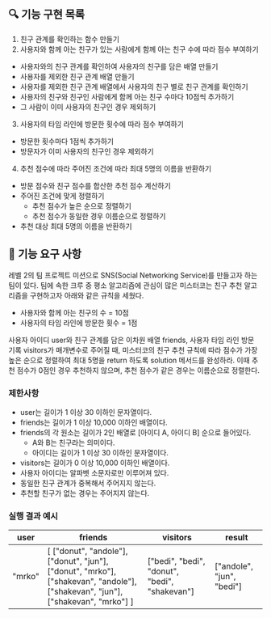 ## 🔍 기능 구현 목록

1. 친구 관계를 확인하는 함수 만들기
2. 사용자와 함께 아는 친구가 있는 사람에게 함께 아는 친구 수에 따라 점수 부여하기

- 사용자와의 친구 관계를 확인하여 사용자의 친구를 담은 배열 만들기
- 사용자를 제외한 친구 관계 배열 만들기
- 사용자를 제외한 친구 관계 배열에서 사용자의 친구 별로 친구 관계를 확인하기
- 사용자의 친구와 친구인 사람에게 함께 아는 친구 수마다 10점씩 추가하기
- 그 사람이 이미 사용자의 친구인 경우 제외하기

3. 사용자의 타임 라인에 방문한 횟수에 따라 점수 부여하기

- 방문한 횟수마다 1점씩 추가하기
- 방문자가 이미 사용자의 친구인 경우 제외하기

4. 추천 점수에 따라 주어진 조건에 따라 최대 5명의 이름을 반환하기

- 방문 점수와 친구 점수를 합산한 추천 점수 계산하기
- 주어진 조건에 맞게 정렬하기
  - 추천 점수가 높은 순으로 정렬하기
  - 추천 점수가 동일한 경우 이름순으로 정렬하기
- 추천 대상 최대 5명의 이름을 반환하기

## 🚀 기능 요구 사항

레벨 2의 팀 프로젝트 미션으로 SNS(Social Networking Service)를 만들고자 하는 팀이 있다. 팀에 속한 크루 중 평소 알고리즘에 관심이 많은 미스터코는 친구 추천 알고리즘을 구현하고자 아래와 같은 규칙을 세웠다.

- 사용자와 함께 아는 친구의 수 = 10점
- 사용자의 타임 라인에 방문한 횟수 = 1점

사용자 아이디 user와 친구 관계를 담은 이차원 배열 friends, 사용자 타임 라인 방문 기록 visitors가 매개변수로 주어질 때, 미스터코의 친구 추천 규칙에 따라 점수가 가장 높은 순으로 정렬하여 최대 5명을 return 하도록 solution 메서드를 완성하라. 이때 추천 점수가 0점인 경우 추천하지 않으며, 추천 점수가 같은 경우는 이름순으로 정렬한다.

### 제한사항

- user는 길이가 1 이상 30 이하인 문자열이다.
- friends는 길이가 1 이상 10,000 이하인 배열이다.
- friends의 각 원소는 길이가 2인 배열로 [아이디 A, 아이디 B] 순으로 들어있다.
  - A와 B는 친구라는 의미이다.
  - 아이디는 길이가 1 이상 30 이하인 문자열이다.
- visitors는 길이가 0 이상 10,000 이하인 배열이다.
- 사용자 아이디는 알파벳 소문자로만 이루어져 있다.
- 동일한 친구 관계가 중복해서 주어지지 않는다.
- 추천할 친구가 없는 경우는 주어지지 않는다.

### 실행 결과 예시

| user   | friends                                                                                                                         | visitors                                      | result                    |
| ------ | ------------------------------------------------------------------------------------------------------------------------------- | --------------------------------------------- | ------------------------- |
| "mrko" | [ ["donut", "andole"], ["donut", "jun"], ["donut", "mrko"], ["shakevan", "andole"], ["shakevan", "jun"], ["shakevan", "mrko"] ] | ["bedi", "bedi", "donut", "bedi", "shakevan"] | ["andole", "jun", "bedi"] |

